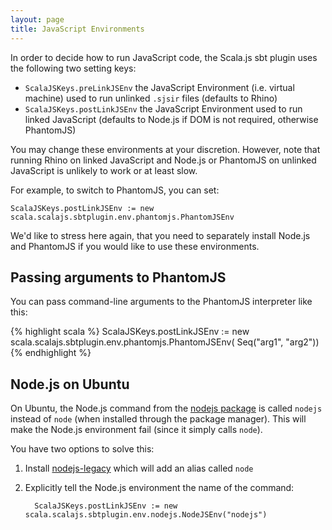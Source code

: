 ```yaml
---
layout: page
title: JavaScript Environments
---
```


In order to decide how to run JavaScript code, the Scala.js sbt plugin uses the following two setting keys:

- `ScalaJSKeys.preLinkJSEnv` the JavaScript Environment (i.e. virtual machine) used to run unlinked `.sjsir` files (defaults to Rhino)
- `ScalaJSKeys.postLinkJSEnv` the JavaScript Environment used to run linked JavaScript (defaults to Node.js if DOM is not required, otherwise PhantomJS)

You may change these environments at your discretion. However, note that running Rhino on linked JavaScript and Node.js or PhantomJS on unlinked JavaScript is unlikely to work or at least slow.

For example, to switch to PhantomJS, you can set:

    ScalaJSKeys.postLinkJSEnv := new scala.scalajs.sbtplugin.env.phantomjs.PhantomJSEnv

We'd like to stress here again, that you need to separately install Node.js and PhantomJS if you would like to use these environments.

## <a name="phantomjs-arguments"></a> Passing arguments to PhantomJS

You can pass command-line arguments to the PhantomJS interpreter like this:

{% highlight scala %}
ScalaJSKeys.postLinkJSEnv := new scala.scalajs.sbtplugin.env.phantomjs.PhantomJSEnv(
    Seq("arg1", "arg2"))
{% endhighlight %}

## <a name="node-on-ubuntu"></a> Node.js on Ubuntu

On Ubuntu, the Node.js command from the [nodejs package](http://packages.ubuntu.com/utopic/nodejs) is called `nodejs` instead of `node` (when installed through the package manager). This will make the Node.js environment fail (since it simply calls `node`).

You have two options to solve this:

1. Install [nodejs-legacy](http://packages.ubuntu.com/utopic/nodejs-legacy) which will add an alias called `node`
2. Explicitly tell the Node.js environment the name of the command:

         ScalaJSKeys.postLinkJSEnv := new scala.scalajs.sbtplugin.env.nodejs.NodeJSEnv("nodejs")

